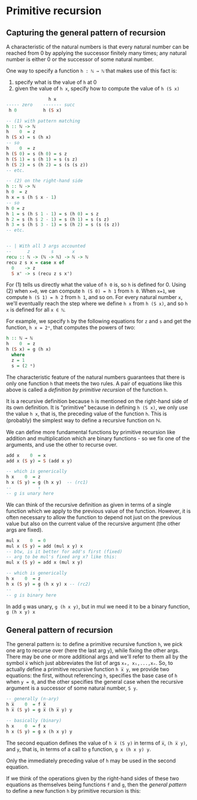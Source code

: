 # Primitive recursion

## Capturing the general pattern of recursion

A characteristic of the natural numbers is that every natural number can be reached from 0 by applying the successor finitely many times; any natural number is either 0 or the successor of some natural number.

One way to specify a function `h : ℕ → ℕ` that makes use of this fact is:
1. specify what is the value of `h` at 0
2. given the value of `h x`, specify how to compute the value of `h (S x)`


```hs
                h x
----- zero    ------- succ
 h 0          h (S x)

-- (1) with pattern matching
h :: ℕ -> ℕ
h    0  = z
h (S x) = s (h x)
-- so
h    0  = z
h (S 0) = s (h 0) = s z
h (S 1) = s (h 1) = s (s z)
h (S 2) = s (h 2) = s (s (s z))
-- etc.

-- (2) on the right-hand side
h :: ℕ -> ℕ
h 0  = z
h x = s (h $ x - 1)
-- so
h 0 = z
h 1 = s (h $ 1 - 1) = s (h 0) = s z
h 2 = s (h $ 2 - 1) = s (h 1) = s (s z)
h 3 = s (h $ 3 - 1) = s (h 2) = s (s (s z))
-- etc.


-- | With all 3 args accounted
--      z        s       x
recu :: ℕ -> (ℕ -> ℕ) -> ℕ -> ℕ
recu z s x = case x of
  0    -> z
  S x' -> s (recu z s x')
```

For (1) tells us directly what the value of `h 0` is, so `h` is defined for 0. Using (2) when `x=0`, we can compute `h (S 0) = h 1` from `h 0`. When `x=1`, we compute `h (S 1) = h 2` from `h 1`, and so on. For every natural number `x`, we'll eventually reach the step where we define `h x` from `h (S x)`, and so `h x` is defined for all `x ∈ ℕ`.

For example, we specify `h` by the following equations for `z` and `s` and get the function, `h x = 2ˣ`, that computes the powers of two:

```hs
h :: ℕ → ℕ
h    0  = z
h (S x) = g (h x)
  where
  z = 1
  s = (2 *)
```


The characteristic feature of the natural numbers guarantees that there is only one function `h` that meets the two rules. A pair of equations like this above is called a *definition by primitive recursion* of the function `h`.

It is a recursive definition because `h` is mentioned on the right-hand side of its own definition. 
It is "primitive" because in defining `h (S x)`, we only use the value `h x`, that is, the preceding value of the function `h`. 
This is (probably) the simplest way to define a recursive function on ℕ.

We can define more fundamental functions by primitive recursion like addition and multiplication which are binary functions - so we fix one of the arguments, and use the other to recurse over.

```hs
add x    0  = x
add x (S y) = S (add x y)

-- which is generically
h x    0  = z
h x (S y) = g (h x y)  -- (rc1)
--          ↑
-- g is unary here
```

We can think of the recursive definition as given in terms of a single function which we apply to the previous value of the function. However, it is often necessary to allow the function to depend not just on the previous value but also on the current value of the recursive argument (the other args are fixed).

```hs
mul x    0  = 0
mul x (S y) = add (mul x y) x
-- btw, is it better for add's first (fixed)
-- arg to be mul's fixed arg x? like this:
mul x (S y) = add x (mul x y)

-- which is generically
h x    0  = z
h x (S y) = g (h x y) x -- (rc2)
--          ↑
-- g is binary here
```

In add `g` was unary, `g (h x y)`, but in mul we need it to be a binary function, `g (h x y) x`

## General pattern of recursion


The general pattern is: to define a primitive recursive function `h`, we pick one arg to recurse over (here the last arg `y`), while fixing the other args. There may be one or more additional args and we'll refer to them all by the symbol `x̅` which just abbreviates the list of args `x₀, x₁,...,xₙ`. So, to actually define a primitive recursive function `h x̅ y`, we provide two equations: the first, without referencing `h`, specifies the base case of `h` when `y = 0`, and the other specifies the general case when the recursive argument is a successor of some natural number, `S y`.

```hs
-- generally (n-ary)
h x̅    0  = f x̅
h x̅ (S y) = g x̅ (h x̅ y) y

-- basically (binary)
h x    0  = f x
h x (S y) = g x (h x y) y
```

The second equation defines the value of `h x̅ (S y)` in terms of `x̅`, `(h x̅ y)`, and `y`, that is, in terms of a call to `g` function, `g x (h x y) y`.

Only the immediately preceding value of `h` may be used in the second equation.

If we think of the operations given by the right-hand sides of these two equations as themselves being functions `f` and `g`, then the *general pattern* to define a new function `h` by primitive recursion is this:
